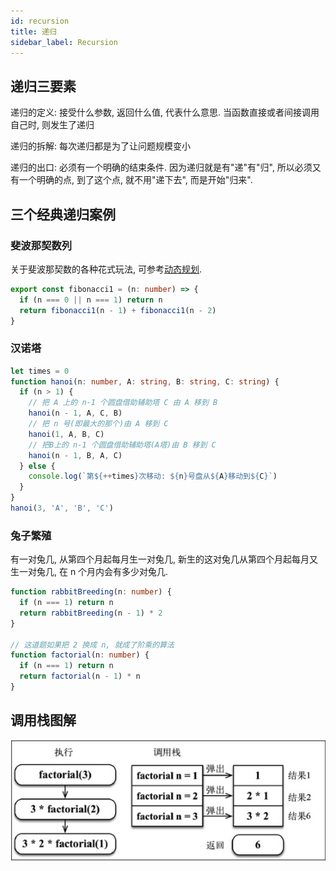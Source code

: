 ```yaml
---
id: recursion
title: 递归
sidebar_label: Recursion
---
```


## 递归三要素

递归的定义: 接受什么参数, 返回什么值, 代表什么意思. 当函数直接或者间接调⽤⾃⼰时, 则发⽣了递归

递归的拆解: 每次递归都是为了让问题规模变⼩

递归的出⼝: 必须有⼀个明确的结束条件. 因为递归就是有"递"有"归", 所以必须又有一个明确的点, 到了这个点, 就不用"递下去", 而是开始"归来".

## 三个经典递归案例

### 斐波那契数列

关于斐波那契数的各种花式玩法, 可参考[动态规划](/algorithm-design/dynamic-programming/concept#从斐波那契数列说起).

```ts
export const fibonacci1 = (n: number) => {
  if (n === 0 || n === 1) return n
  return fibonacci1(n - 1) + fibonacci1(n - 2)
}
```

### 汉诺塔

```ts
let times = 0
function hanoi(n: number, A: string, B: string, C: string) {
  if (n > 1) {
    // 把 A 上的 n-1 个圆盘借助辅助塔 C 由 A 移到 B
    hanoi(n - 1, A, C, B)
    // 把 n 号(即最大的那个)由 A 移到 C
    hanoi(1, A, B, C)
    // 把B上的 n-1 个圆盘借助辅助塔(A塔)由 B 移到 C
    hanoi(n - 1, B, A, C)
  } else {
    console.log(`第${++times}次移动: ${n}号盘从${A}移动到${C}`)
  }
}
hanoi(3, 'A', 'B', 'C')
```

### 兔子繁殖

有一对兔几, 从第四个月起每月生一对兔几, 新生的这对兔几从第四个月起每月又生一对兔几, 在 n 个月内会有多少对兔几.

```ts
function rabbitBreeding(n: number) {
  if (n === 1) return n
  return rabbitBreeding(n - 1) * 2
}

// 这道题如果把 2 换成 n, 就成了阶乘的算法
function factorial(n: number) {
  if (n === 1) return n
  return factorial(n - 1) * n
}
```

## 调用栈图解

![调用栈](../static/img/callStack.jpg)
